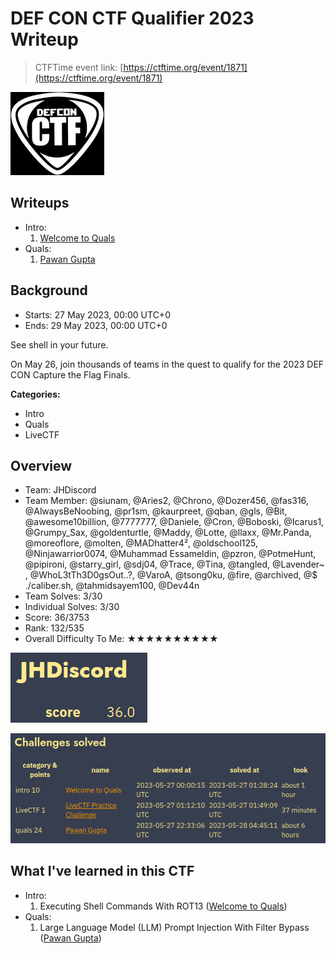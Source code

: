 # DEF CON CTF Qualifier 2023 Writeup

> CTFTime event link: [https://ctftime.org/event/1871](https://ctftime.org/event/1871)

![](https://raw.githubusercontent.com/siunam321/CTF-Writeups/main/DEF-CON-CTF-Qualifier-2023/images/banner.png)

## Writeups

- Intro:
	1. [Welcome to Quals](https://siunam321.github.io/ctf/DEF-CON-CTF-Qualifier-2023/Intro/Welcome-to-Quals/)
- Quals:
	1. [Pawan Gupta](https://siunam321.github.io/ctf/DEF-CON-CTF-Qualifier-2023/Quals/Pawan-Gupta/)

## Background

- Starts: 27 May 2023, 00:00 UTC+0
- Ends: 29 May 2023, 00:00 UTC+0

See shell in your future.

On May 26, join thousands of teams in the quest to qualify for the 2023 DEF CON Capture the Flag Finals.

**Categories:**

- Intro
- Quals
- LiveCTF

## Overview

- Team: JHDiscord
- Team Member: @siunam, @Aries2, @Chrono, @Dozer456, @fas316, @AlwaysBeNoobing, @pr1sm, @kaurpreet, @qban, @gls, @Bit, @awesome10billion, @7777777, @Daniele, @Cron, @Boboski, @Icarus1, @Grumpy_Sax, @goldenturtle, @Maddy, @Lotte, @llaxx, @Mr.Panda, @moreoflore, @molten, @MADhatter4², @oldschool125, @Ninjawarrior0074, @Muhammad Essameldin, @pzron, @PotmeHunt, @pipironi, @starry_girl, @sdj04, @Trace, @Tina, @tangled, @Lavender~ , @WhoL3tTh3D0gsOut..?, @VaroA, @tsong0ku, @fire, @archived, @$ ./caliber.sh, @tahmidsayem100, @Dev44n
- Team Solves: 3/30
- Individual Solves: 3/30
- Score: 36/3753
- Rank: 132/535
- Overall Difficulty To Me: ★★★★★★★★★★

![](https://raw.githubusercontent.com/siunam321/CTF-Writeups/main/DEF-CON-CTF-Qualifier-2023/images/score.png)

![](https://raw.githubusercontent.com/siunam321/CTF-Writeups/main/DEF-CON-CTF-Qualifier-2023/images/solves.png)

## What I've learned in this CTF

- Intro:
	1. Executing Shell Commands With ROT13 ([Welcome to Quals](https://siunam321.github.io/ctf/DEF-CON-CTF-Qualifier-2023/Intro/Welcome-to-Quals/))
- Quals:
	1. Large Language Model (LLM) Prompt Injection With Filter Bypass ([Pawan Gupta](https://siunam321.github.io/ctf/DEF-CON-CTF-Qualifier-2023/Quals/Pawan-Gupta/))